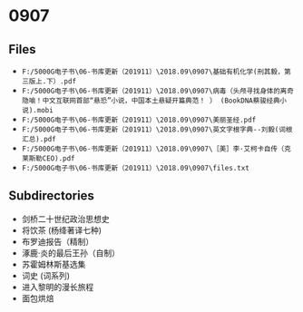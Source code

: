 # 0907

## Files

- `F:/5000G电子书\06-书库更新（201911）\2018.09\0907\基础有机化学(刑其毅，第三版上.下）.pdf`
- `F:/5000G电子书\06-书库更新（201911）\2018.09\0907\病毒（头颅寻找身体的离奇隐喻！中文互联网首部“悬恐”小说，中国本土悬疑开篇典范！ ） (BookDNA蔡骏经典小说).mobi`
- `F:/5000G电子书\06-书库更新（201911）\2018.09\0907\美丽圣经.pdf`
- `F:/5000G电子书\06-书库更新（201911）\2018.09\0907\英文字根字典--刘毅(词根汇总).pdf`
- `F:/5000G电子书\06-书库更新（201911）\2018.09\0907\［美］李·艾柯卡自传（克莱斯勒CEO).pdf`
- `F:/5000G电子书\06-书库更新（201911）\2018.09\0907\files.txt`

## Subdirectories

- 剑桥二十世纪政治思想史
- 将饮茶 (杨绛著译七种)
- 布罗迪报告（精制）
- 涿鹿·炎的最后王孙（自制）
- 苏霍姆林斯基选集
- 词史 (词系列)
- 进入黎明的漫长旅程
- 面包烘焙
